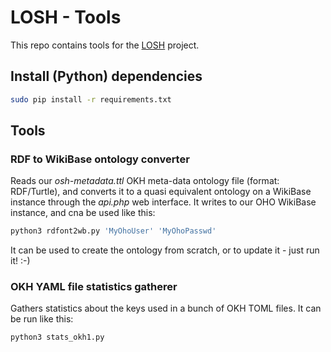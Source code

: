 # LOSH - Tools

This repo contains tools for the [LOSH](https://github.com/OPEN-NEXT/LOSH/) project.

## Install (Python) dependencies

```bash
sudo pip install -r requirements.txt
```

## Tools

### RDF to WikiBase ontology converter

Reads our *osh-metadata.ttl* OKH meta-data ontology file (format: RDF/Turtle),
and converts it to a quasi equivalent ontology on a WikiBase instance
through the *api.php* web interface.
It writes to our OHO WikiBase instance, and cna be used like this:

```bash
python3 rdfont2wb.py 'MyOhoUser' 'MyOhoPasswd'
```

It can be used to create the ontology from scratch,
or to update it - just run it! :-)

### OKH YAML file statistics gatherer

Gathers statistics about the keys used in a bunch of OKH TOML files.
It can be run like this:

```bash
python3 stats_okh1.py
```
